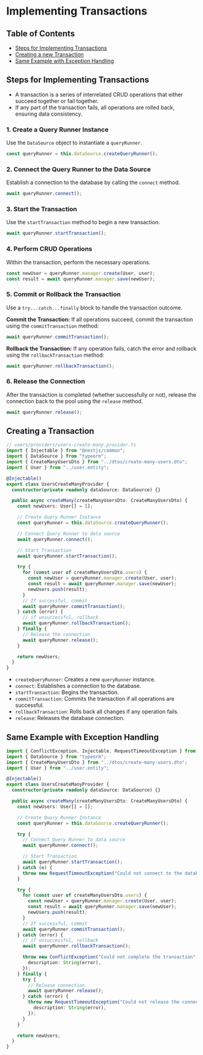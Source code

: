 # Implementing Transactions

## Table of Contents

- [Steps for Implementing Transactions](#steps-for-implementing-transactions)
- [Creating a new Transaction](#creating-a-new-transaction)
- [Same Example with Exception Handling](#same-example-with-exception-handling)

## Steps for Implementing Transactions

- A transaction is a series of interrelated CRUD operations that either succeed together or fail together.
- If any part of the transaction fails, all operations are rolled back, ensuring data consistency.

### 1. Create a Query Runner Instance

Use the `DataSource` object to instantiate a `queryRunner`.

```ts
const queryRunner = this.dataSource.createQueryRunner();
```

### 2. Connect the Query Runner to the Data Source

Establish a connection to the database by calling the `connect` method.

```ts
await queryRunner.connect();
```

### 3. Start the Transaction

Use the `startTransaction` method to begin a new transaction.

```ts
await queryRunner.startTransaction();
```

### 4. Perform CRUD Operations

Within the transaction, perform the necessary operations.

```ts
const newUser = queryRunner.manager.create(User, user);
const result = await queryRunner.manager.save(newUser);
```

### 5. Commit or Rollback the Transaction

Use a `try...catch...finally` block to handle the transaction outcome.

**Commit the Transaction:** If all operations succeed, commit the transaction using the `commitTransaction` method:

```ts
await queryRunner.commitTransaction();
```

**Rollback the Transaction:** If any operation fails, catch the error and rollback using the `rollbackTransaction` method:

```ts
await queryRunner.rollbackTransaction();
```

### 6. Release the Connection

After the transaction is completed (whether successfully or not), release the connection back to the pool using the `release` method.

```ts
await queryRunner.release();
```

## Creating a Transaction

```ts
// users/providers/users-create-many.provider.ts
import { Injectable } from "@nestjs/common";
import { DataSource } from "typeorm";
import { CreateManyUsersDto } from "../dtos/create-many-users.dto";
import { User } from "../user.entity";

@Injectable()
export class UsersCreateManyProvider {
  constructor(private readonly dataSource: DataSource) {}

  public async createMany(createManyUsersDto: CreateManyUsersDto) {
    const newUsers: User[] = [];

    // Create Query Runner Instance
    const queryRunner = this.dataSource.createQueryRunner();

    // Connect Query Runner to data source
    await queryRunner.connect();

    // Start Transaction
    await queryRunner.startTransaction();

    try {
      for (const user of createManyUsersDto.users) {
        const newUser = queryRunner.manager.create(User, user);
        const result = await queryRunner.manager.save(newUser);
        newUsers.push(result);
      }
      // If successful, commit
      await queryRunner.commitTransaction();
    } catch (error) {
      // if unsuccessful, rollback
      await queryRunner.rollbackTransaction();
    } finally {
      // Release the connection
      await queryRunner.release();
    }

    return newUsers;
  }
}
```

- `createQueryRunner`: Creates a new `queryRunner` instance.
- `connect`: Establishes a connection to the database.
- `startTransaction`: Begins the transaction.
- `commitTransaction`: Commits the transaction if all operations are successful.
- `rollbackTransaction`: Rolls back all changes if any operation fails.
- `release`: Releases the database connection.

## Same Example with Exception Handling

```ts
import { ConflictException, Injectable, RequestTimeoutException } from "@nestjs/common";
import { DataSource } from "typeorm";
import { CreateManyUsersDto } from "../dtos/create-many-users.dto";
import { User } from "../user.entity";

@Injectable()
export class UsersCreateManyProvider {
  constructor(private readonly dataSource: DataSource) {}

  public async createMany(createManyUsersDto: CreateManyUsersDto) {
    const newUsers: User[] = [];

    // Create Query Runner Instance
    const queryRunner = this.dataSource.createQueryRunner();

    try {
      // Connect Query Runner to data source
      await queryRunner.connect();

      // Start Transaction
      await queryRunner.startTransaction();
    } catch (e) {
      throw new RequestTimeoutException("Could not connect to the database");
    }

    try {
      for (const user of createManyUsersDto.users) {
        const newUser = queryRunner.manager.create(User, user);
        const result = await queryRunner.manager.save(newUser);
        newUsers.push(result);
      }
      // If successful, commit
      await queryRunner.commitTransaction();
    } catch (error) {
      // if unsuccessful, rollback
      await queryRunner.rollbackTransaction();

      throw new ConflictException("Could not complete the transaction", {
        description: String(error),
      });
    } finally {
      try {
        // Release connection
        await queryRunner.release();
      } catch (error) {
        throw new RequestTimeoutException("Could not release the connection", {
          description: String(error),
        });
      }
    }

    return newUsers;
  }
}
```
